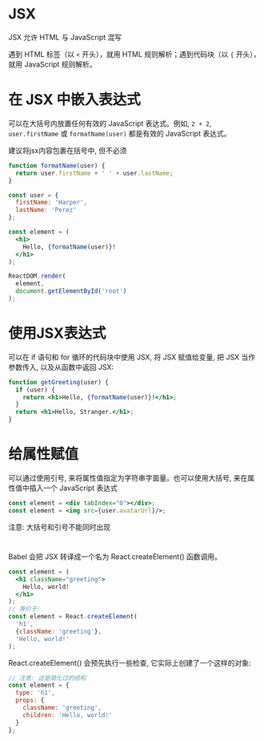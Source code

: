 # JSX 

JSX 允许 HTML 与 JavaScript 混写

遇到 HTML 标签（以 `<` 开头），就用 HTML 规则解析；遇到代码块（以 `{` 开头），就用 JavaScript 规则解析。

# 在 JSX 中嵌入表达式

可以在大括号内放置任何有效的 JavaScript 表达式。例如, `2 + 2`, `user.firstName` 或 `formatName(user)` 都是有效的 JavaScript 表达式。

建议将jsx内容包裹在括号中, 但不必须

```jsx
function formatName(user) {
  return user.firstName + ' ' + user.lastName;
}

const user = {
  firstName: 'Harper',
  lastName: 'Perez'
};

const element = (
  <h1>
    Hello, {formatName(user)}!
  </h1>
);

ReactDOM.render(
  element,
  document.getElementById('root')
);
```

# 使用JSX表达式

可以在 if 语句和 for 循环的代码块中使用 JSX, 将 JSX 赋值给变量, 把 JSX 当作参数传入, 以及从函数中返回 JSX: 

```jsx
function getGreeting(user) {
  if (user) {
    return <h1>Hello, {formatName(user)}!</h1>;
  }
  return <h1>Hello, Stranger.</h1>;
}
```

# 给属性赋值

可以通过使用引号, 来将属性值指定为字符串字面量。也可以使用大括号, 来在属性值中插入一个 JavaScript 表达式

```jsx
const element = <div tabIndex="0"></div>;
const element = <img src={user.avatarUrl}/>;
```

注意: 大括号和引号不能同时出现

# 

Babel 会把 JSX 转译成一个名为 React.createElement() 函数调用。

```jsx
const element = (
  <h1 className="greeting">
    Hello, world!
  </h1>
);
// 等价于:
const element = React.createElement(
  'h1',
  {className: 'greeting'},
  'Hello, world!'
);
```
React.createElement() 会预先执行一些检查, 它实际上创建了一个这样的对象: 
```jsx
// 注意: 这是简化过的结构
const element = {
  type: 'h1',
  props: {
    className: 'greeting',
    children: 'Hello, world!'
  }
};
```
